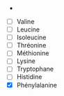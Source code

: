 -
- [ ] Valine
- [ ] Leucine
- [ ] Isoleucine
- [ ] Thréonine
- [ ] Méthionine
- [ ] Lysine
- [ ] Tryptophane
- [ ] Histidine
- [X] Phénylalanine